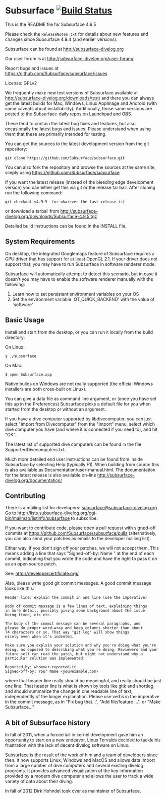 # Subsurface [![Build Status](https://travis-ci.org/Subsurface-divelog/subsurface.svg?branch=master)](https://travis-ci.org/Subsurface-divelog/subsurface)

This is the README file for Subsurface 4.9.5

Please check the `ReleaseNotes.txt` for details about new features and
changes since Subsurface 4.9.4 (and earlier versions).

Subsurface can be found at http://subsurface-divelog.org

Our user forum is at http://subsurface-divelog.org/user-forum/

Report bugs and issues at
https://github.com/Subsurface/subsurface/issues

License: GPLv2

We frequently make new test versions of Subsurface available at
http://subsurface-divelog.org/downloads/test/ and there you can always get
the latest builds for Mac, Windows, Linux AppImage and Android (with some
caveats about installability). Additionally, those same versions are
posted to the Subsurface-daily repos on Launchpad and OBS.

These tend to contain the latest bug fixes and features, but also
occasionally the latest bugs and issues. Please understand when using them
that these are primarily intended for testing.

You can get the sources to the latest development version from the git
repository:

```
git clone https://github.com/Subsurface/subsurface.git
```

You can also fork the repository and browse the sources at the same site,
simply using https://github.com/Subsurface/subsurface

If you want the latest release (instead of the bleeding edge
development version) you can either get this via git or the release tar
ball. After cloning run the following command:

```
git checkout v4.9.5  (or whatever the last release is)
```

or download a tarball from http://subsurface-divelog.org/downloads/Subsurface-4.9.5.tgz

Detailed build instructions can be found in the INSTALL file.

## System Requirements

On desktop, the integrated Googlemaps feature of Subsurface requires a GPU
driver that has support for at least OpenGL 2.1. If your driver does not
support that, you may have to run Subsurface in software renderer mode.

Subsurface will automatically attempt to detect this scenario, but in case
it doesn't you may have to enable the software renderer manually with
the following:
1) Learn how to set persistent environment variables on your OS
2) Set the environment variable 'QT_QUICK_BACKEND' with the value of 'software'

## Basic Usage

Install and start from the desktop, or you can run it locally from the
build directory:

On Linux:

```
$ ./subsurface
```

On Mac:

```
$ open Subsurface.app
```

Native builds on Windows are not really supported (the official Windows
installers are both cross-built on Linux).

You can give a data file as command line argument, or (once you have
set this up in the Preferences) Subsurface picks a default file for
you when started from the desktop or without an argument.

If you have a dive computer supported by libdivecomputer, you can just
select "Import from Divecomputer" from the "Import" menu, select which
dive computer you have (and where it is connected if you need to), and
hit "OK".

The latest list of supported dive computers can be found in the file
SupportedDivecomputers.txt.

Much more detailed end user instructions can be found from inside
Subsurface by selecting Help (typically F1). When building from source
this is also available as Documentation/user-manual.html. The
documentation for the latest release is also available on-line
http://subsurface-divelog.org/documentation/

## Contributing

There is a mailing list for developers: subsurface@subsurface-divelog.org
Go to http://lists.subsurface-divelog.org/cgi-bin/mailman/listinfo/subsurface
to subscribe.

If you want to contribute code, please open a pull request with signed-off
commits at https://github.com/Subsurface/subsurface/pulls
(alternatively, you can also send your patches as emails to the developer
mailing list).

Either way, if you don't sign off your patches, we will not accept them.
This means adding a line that says "Signed-off-by: Name <email>" at the
end of each commit, indicating that you wrote the code and have the right
to pass it on as an open source patch.

See: http://developercertificate.org/

Also, please write good git commit messages.  A good commit message
looks like this:

```
Header line: explain the commit in one line (use the imperative)

Body of commit message is a few lines of text, explaining things
in more detail, possibly giving some background about the issue
being fixed, etc etc.

The body of the commit message can be several paragraphs, and
please do proper word-wrap and keep columns shorter than about
74 characters or so. That way "git log" will show things
nicely even when it's indented.

Make sure you explain your solution and why you're doing what you're
doing, as opposed to describing what you're doing. Reviewers and your
future self can read the patch, but might not understand why a
particular solution was implemented.

Reported-by: whoever-reported-it
Signed-off-by: Your Name <you@example.com>
```

where that header line really should be meaningful, and really should be
just one line.  That header line is what is shown by tools like gitk and
shortlog, and should summarize the change in one readable line of text,
independently of the longer explanation. Please use verbs in the
imperative in the commit message, as in "Fix bug that...", "Add
file/feature ...", or "Make Subsurface..."

## A bit of Subsurface history

In fall of 2011, when a forced lull in kernel development gave him an
opportunity to start on a new endeavor, Linus Torvalds decided to tackle
his frustration with the lack of decent divelog software on Linux.

Subsurface is the result of the work of him and a team of developers since
then. It now supports Linux, Windows and MacOS and allows data import from
a large number of dive computers and several existing divelog programs. It
provides advanced visualization of the key information provided by a
modern dive computer and allows the user to track a wide variety of data
about their diving.

In fall of 2012 Dirk Hohndel took over as maintainer of Subsurface.
